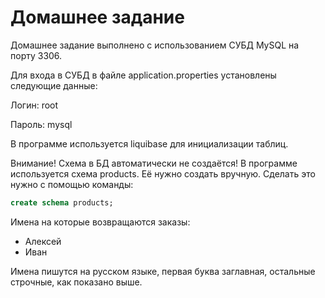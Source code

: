# Домашнее задание
Домашнее задание выполнено с использованием СУБД MySQL на порту 3306. 

Для входа в СУБД в файле application.properties установлены следующие данные:

Логин: root

Пароль: mysql

В программе используется liquibase для инициализации таблиц.

Внимание! Схема в БД автоматически не создаётся! В программе используется схема products.
Её нужно создать вручную. Сделать это нужно с помощью команды:
```sql
create schema products;
```
Имена на которые возвращаются заказы:
* Алексей
* Иван

Имена пишутся на русском языке, первая буква заглавная,
остальные строчные, как показано выше.